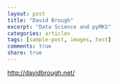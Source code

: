 ```yaml
---
layout: post
title: "David Brough"
excerpt: "Data Science and pyMKS"
categories: articles
tags: [sample-post, images, test]
comments: true
share: true
---
```

http://davidbrough.net/
